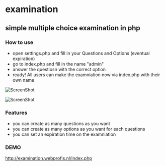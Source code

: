 # examination
## simple multiple choice examination in php

 ### How to use
- open settings.php and fill in your Questions and Options (eventual expiration)
- go to index.php and fill in the name "admin"
- answer the questiosn with the correct option
- ready! All users can make the examniation now via index.php with their own name

![ScreenShot](http://examination.webprofis.nl/img1.jpg)

![ScreenShot](http://examniation.webprofis.nl/img2.jpg)

###  Features 
- you can create as many questions as you want
- you can create as many options as you want for each questions
- you can set an expiration time on the examniation 

###  DEMO 
http://examination.webprofis.nl/index.php
